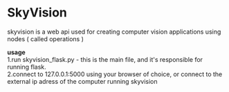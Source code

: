 # SkyVision
skyvision is a web api used for creating computer vision applications using nodes ( called operations )

**usage**  
1.run skyvision_flask.py - this is the main file, and it's responsible for running flask.  
2.connect to 127.0.0.1:5000 using your browser of choice, or connect to the external ip adress of the computer running skyvision
